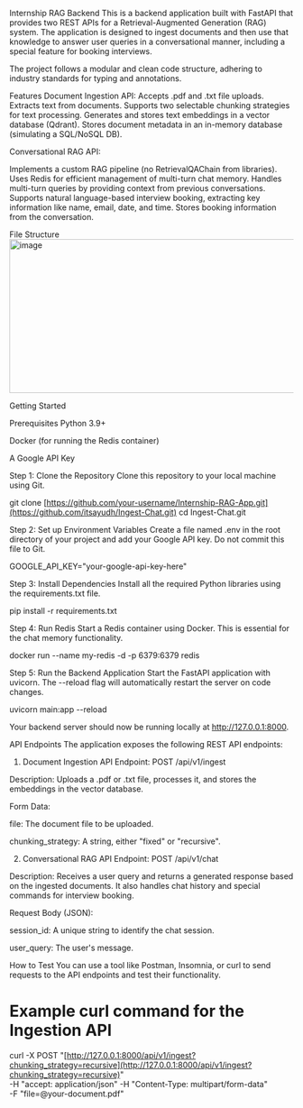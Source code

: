 Internship RAG Backend
This is a backend application built with FastAPI that provides two REST APIs for a Retrieval-Augmented Generation (RAG) system. The application is designed to ingest documents and then use that knowledge to answer user queries in a conversational manner, including a special feature for booking interviews.

The project follows a modular and clean code structure, adhering to industry standards for typing and annotations.

Features
Document Ingestion API:
Accepts .pdf and .txt file uploads.
Extracts text from documents.
Supports two selectable chunking strategies for text processing.
Generates and stores text embeddings in a vector database (Qdrant).
Stores document metadata in an in-memory database (simulating a SQL/NoSQL DB).

Conversational RAG API:

Implements a custom RAG pipeline (no RetrievalQAChain from libraries).
Uses Redis for efficient management of multi-turn chat memory.
Handles multi-turn queries by providing context from previous conversations.
Supports natural language-based interview booking, extracting key information like name, email, date, and time.
Stores booking information from the conversation.

File Structure
<img width="816" height="273" alt="image" src="https://github.com/user-attachments/assets/4a10ed59-fc7d-4dce-8c66-2cfd2e2bb30a" />


Getting Started

Prerequisites
Python 3.9+

Docker (for running the Redis container)

A Google API Key

Step 1: Clone the Repository
Clone this repository to your local machine using Git.

git clone [https://github.com/your-username/Internship-RAG-App.git](https://github.com/itsayudh/Ingest-Chat.git)
cd Ingest-Chat.git

Step 2: Set up Environment Variables
Create a file named .env in the root directory of your project and add your Google API key. Do not commit this file to Git.

GOOGLE_API_KEY="your-google-api-key-here"

Step 3: Install Dependencies
Install all the required Python libraries using the requirements.txt file.

pip install -r requirements.txt

Step 4: Run Redis
Start a Redis container using Docker. This is essential for the chat memory functionality.

docker run --name my-redis -d -p 6379:6379 redis

Step 5: Run the Backend Application
Start the FastAPI application with uvicorn. The --reload flag will automatically restart the server on code changes.

uvicorn main:app --reload

Your backend server should now be running locally at http://127.0.0.1:8000.

API Endpoints
The application exposes the following REST API endpoints:

1. Document Ingestion API
Endpoint: POST /api/v1/ingest

Description: Uploads a .pdf or .txt file, processes it, and stores the embeddings in the vector database.

Form Data:

file: The document file to be uploaded.

chunking_strategy: A string, either "fixed" or "recursive".

2. Conversational RAG API
Endpoint: POST /api/v1/chat

Description: Receives a user query and returns a generated response based on the ingested documents. It also handles chat history and special commands for interview booking.

Request Body (JSON):

session_id: A unique string to identify the chat session.

user_query: The user's message.

How to Test
You can use a tool like Postman, Insomnia, or curl to send requests to the API endpoints and test their functionality.

# Example curl command for the Ingestion API
curl -X POST "[http://127.0.0.1:8000/api/v1/ingest?chunking_strategy=recursive](http://127.0.0.1:8000/api/v1/ingest?chunking_strategy=recursive)" \
-H "accept: application/json" -H "Content-Type: multipart/form-data" \
-F "file=@your-document.pdf"
